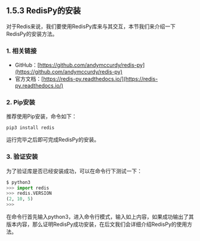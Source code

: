 ## 1.5.3 RedisPy的安装

对于Redis来说，我们要使用RedisPy库来与其交互，本节我们来介绍一下RedisPy的安装方法。

### 1. 相关链接

* GitHub：[https://github.com/andymccurdy/redis-py](https://github.com/andymccurdy/redis-py)
* 官方文档：[https://redis-py.readthedocs.io/](https://redis-py.readthedocs.io/)

### 2. Pip安装

推荐使用Pip安装，命令如下：

```
pip3 install redis
```

运行完毕之后即可完成RedisPy的安装。

### 3. 验证安装


为了验证库是否已经安装成功，可以在命令行下测试一下：

```python
$ python3
>>> import redis
>>> redis.VERSION
(2, 10, 5)
>>> 
```

在命令行首先输入python3，进入命令行模式，输入如上内容，如果成功输出了其版本内容，那么证明RedisPy成功安装，在后文我们会详细介绍RedisPy的使用方法。
